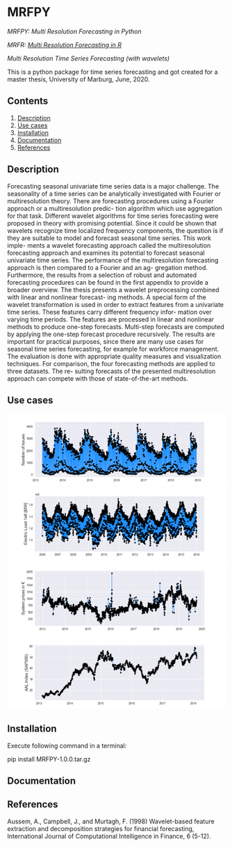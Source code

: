 # MRFPY
*MRFPY: Multi Resolution Forecasting in Python*

*MRFR: [Multi Resolution Forecasting in R](https://github.com/Quirinms/MRFR)*

*Multi Resolution Time Series Forecasting (with wavelets)*

This is a python package for time series forecasting and got created for a master thesis, University of Marburg, June, 2020.

## Contents

1. [Description](#description)
2. [Use cases](#use-cases)
3. [Installation](#installation)
4. [Documentation](#documentation)
5. [References](#references)

## Description

Forecasting seasonal univariate time series data is a major challenge. The seasonality
of a time series can be analytically investigated with Fourier or multiresolution theory.
There are forecasting procedures using a Fourier approach or a multiresolution predic-
tion algorithm which use aggregation for that task. Different wavelet algorithms for
time series forecasting were proposed in theory with promising potential. Since it could
be shown that wavelets recognize time localized frequency components, the question
is if they are suitable to model and forecast seasonal time series. This work imple-
ments a wavelet forecasting approach called the multiresolution forecasting approach
and examines its potential to forecast seasonal univariate time series. The performance
of the multiresolution forecasting approach is then compared to a Fourier and an ag-
gregation method. Furthermore, the results from a selection of robust and automated
forecasting procedures can be found in the first appendix to provide a broader overview.
The thesis presents a wavelet preprocessing combined with linear and nonlinear forecast-
ing methods. A special form of the wavelet transformation is used in order to extract
features from a univariate time series. These features carry different frequency infor-
mation over varying time periods. The features are processed in linear and nonlinear
methods to produce one-step forecasts. Multi-step forecasts are computed by applying
the one-step forecast procedure recursively.
The results are important for practical purposes, since there are many use cases for
seasonal time series forecasting, for example for workforce management.
The evaluation is done with appropriate quality measures and visualization techniques.
For comparison, the four forecasting methods are applied to three datasets. The re-
sulting forecasts of the presented multiresolution approach can compete with those of
state-of-the-art methods.

## Use cases

![alt text](https://github.com/Quirinms/MRFPY/blob/master/Callcenter.png)
![alt text](https://github.com/Quirinms/MRFPY/blob/master/Electricity.png)
![alt text](https://github.com/Quirinms/MRFPY/blob/master/Prices.png)
![alt text](https://github.com/Quirinms/MRFPY/blob/master/Stox.png)


## Installation

Execute following command in a terminal:

pip install MRFPY-1.0.0.tar.gz

## Documentation



## References

Aussem,  A.,  Campbell,  J.,  and  Murtagh,  F.  (1998)  Wavelet-based  feature extraction    and    decomposition    strategies    for    financial    forecasting, International Journal of Computational Intelligence in Finance, 6 (5-12).



